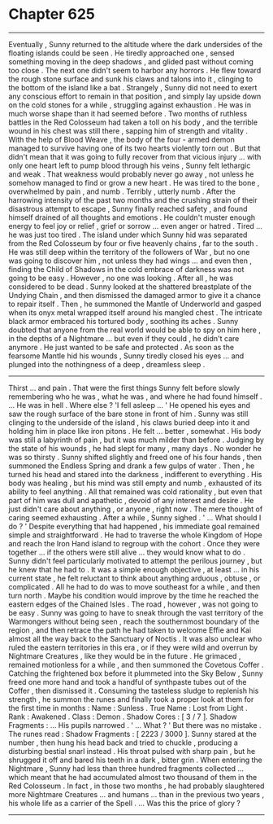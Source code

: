 
# Chapter 625


---

Eventually , Sunny returned to the altitude where the dark undersides of the floating islands could be seen . He tiredly approached one , sensed something moving in the deep shadows , and glided past without coming too close .
The next one didn't seem to harbor any horrors . He flew toward the rough stone surface and sunk his claws and talons into it , clinging to the bottom of the island like a bat . Strangely , Sunny did not need to exert any conscious effort to remain in that position , and simply lay upside down on the cold stones for a while , struggling against exhaustion .
He was in much worse shape than it had seemed before . Two months of ruthless battles in the Red Colosseum had taken a toll on his body , and the terrible wound in his chest was still there , sapping him of strength and vitality .
With the help of Blood Weave , the body of the four - armed demon managed to survive having one of its two hearts violently torn out . But that didn't mean that it was going to fully recover from that vicious injury … with only one heart left to pump blood through his veins , Sunny felt lethargic and weak . That weakness would probably never go away , not unless he somehow managed to find or grow a new heart .
He was tired to the bone , overwhelmed by pain , and numb . Terribly , utterly numb . After the harrowing intensity of the past two months and the crushing strain of their disastrous attempt to escape , Sunny finally reached safety , and found himself drained of all thoughts and emotions .
He couldn't muster enough energy to feel joy or relief , grief or sorrow … even anger or hatred .
Tired … he was just too tired .
The island under which Sunny hid was separated from the Red Colosseum by four or five heavenly chains , far to the south . He was still deep within the territory of the followers of War , but no one was going to discover him , not unless they had wings … and even then , finding the Child of Shadows in the cold embrace of darkness was not going to be easy .
However , no one was looking . After all , he was considered to be dead .
Sunny looked at the shattered breastplate of the Undying Chain , and then dismissed the damaged armor to give it a chance to repair itself . Then , he summoned the Mantle of Underworld and gasped when its onyx metal wrapped itself around his mangled chest .
The intricate black armor embraced his tortured body , soothing its aches . Sunny doubted that anyone from the real world would be able to spy on him here , in the depths of a Nightmare … but even if they could , he didn't care anymore . He just wanted to be safe and protected .
As soon as the fearsome Mantle hid his wounds , Sunny tiredly closed his eyes … and plunged into the nothingness of a deep , dreamless sleep .
***
Thirst … and pain .
That were the first things Sunny felt before slowly remembering who he was , what he was , and where he had found himself .
... He was in hell . Where else ?
'I fell asleep … '
He opened his eyes and saw the rough surface of the bare stone in front of him . Sunny was still clinging to the underside of the island , his claws buried deep into it and holding him in place like iron pitons .
He felt … better , somewhat . His body was still a labyrinth of pain , but it was much milder than before . Judging by the state of his wounds , he had slept for many , many days .
No wonder he was so thirsty .
Sunny shifted slightly and freed one of his four hands , then summoned the Endless Spring and drank a few gulps of water . Then , he turned his head and stared into the darkness , indifferent to everything .
His body was healing , but his mind was still empty and numb , exhausted of its ability to feel anything . All that remained was cold rationality , but even that part of him was dull and apathetic , devoid of any interest and desire .
He just didn't care about anything , or anyone , right now . The mere thought of caring seemed exhausting .
After a while , Sunny sighed .
' ... What should I do ? '
Despite everything that had happened , his immediate goal remained simple and straightforward . He had to traverse the whole Kingdom of Hope and reach the Iron Hand island to regroup with the cohort . Once they were together … if the others were still alive … they would know what to do .
Sunny didn't feel particularly motivated to attempt the perilous journey , but he knew that he had to . It was a simple enough objective , at least … in his current state , he felt reluctant to think about anything arduous , obtuse , or complicated .
All he had to do was to move southeast for a while , and then turn north . Maybe his condition would improve by the time he reached the eastern edges of the Chained Isles .
The road , however , was not going to be easy .
Sunny was going to have to sneak through the vast territory of the Warmongers without being seen , reach the southernmost boundary of the region , and then retrace the path he had taken to welcome Effie and Kai almost all the way back to the Sanctuary of Noctis .
It was also unclear who ruled the eastern territories in this era , or if they were wild and overrun by Nightmare Creatures , like they would be in the future .
He grimaced , remained motionless for a while , and then summoned the Covetous Coffer .
Catching the frightened box before it plummeted into the Sky Below , Sunny freed one more hand and took a handful of synthpaste tubes out of the Coffer , then dismissed it . Consuming the tasteless sludge to replenish his strength , he summon the runes and finally took a proper look at them for the first time in months :
Name : Sunless .
True Name : Lost from Light .
Rank : Awakened .
Class : Demon .
Shadow Cores : [ 3 / 7 ].
Shadow Fragments : …
His pupils narrowed .
' ... What ? '
But there was no mistake . The runes read :
Shadow Fragments : [ 2223 / 3000 ].
Sunny stared at the number , then hung his head back and tried to chuckle , producing a disturbing bestial snarl instead . His throat pulsed with sharp pain , but he shrugged it off and bared his teeth in a dark , bitter grin .
When entering the Nightmare , Sunny had less than three hundred fragments collected … which meant that he had accumulated almost two thousand of them in the Red Colosseum .
In fact , in those two months , he had probably slaughtered more Nightmare Creatures … and humans … than in the previous two years , his whole life as a carrier of the Spell .
… Was this the price of glory ?

---


